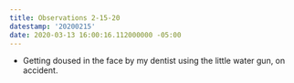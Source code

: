 ```yaml
---
title: Observations 2-15-20
datestamp: '20200215'
date: 2020-03-13 16:00:16.112000000 -05:00
---
```


- Getting doused in the face by my dentist using the little water gun, on accident.

